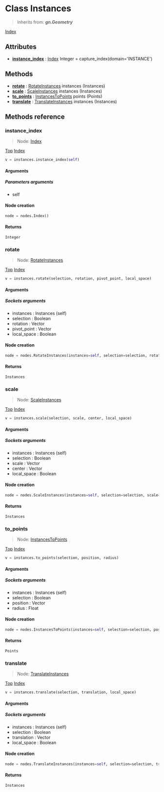 
# Class Instances

> Inherits from: ***gn.Geometry***


[Index](/docs/index.md)

## Attributes



- [**instance_index**](#instance_index) : [Index](../nodes/Index.md) Integer = capture_index(domain='INSTANCE')



## Methods



- [**rotate**](#rotate) : [RotateInstances](../nodes/RotateInstances.md) instances (Instances)
- [**scale**](#scale) : [ScaleInstances](../nodes/ScaleInstances.md) instances (Instances)
- [**to_points**](#to_points) : [InstancesToPoints](../nodes/InstancesToPoints.md) points (Points)
- [**translate**](#translate) : [TranslateInstances](../nodes/TranslateInstances.md) instances (Instances)



## Methods reference


### instance_index

> Node: [Index](../nodes/{self.node_name}.md)


[Top](#class-instances) [Index](/docs/index.md)

```python
v = instances.instance_index(self)
```


#### Arguments


##### Parameters arguments



- self



#### Node creation


```python
node = nodes.Index()
```


#### Returns

    Integer

### rotate

> Node: [RotateInstances](../nodes/{self.node_name}.md)


[Top](#class-instances) [Index](/docs/index.md)

```python
v = instances.rotate(selection, rotation, pivot_point, local_space)
```


#### Arguments


##### Sockets arguments



- instances : Instances (self)
- selection : Boolean
- rotation : Vector
- pivot_point : Vector
- local_space : Boolean



#### Node creation


```python
node = nodes.RotateInstances(instances=self, selection=selection, rotation=rotation, pivot_point=pivot_point, local_space=local_space)
```


#### Returns

    Instances

### scale

> Node: [ScaleInstances](../nodes/{self.node_name}.md)


[Top](#class-instances) [Index](/docs/index.md)

```python
v = instances.scale(selection, scale, center, local_space)
```


#### Arguments


##### Sockets arguments



- instances : Instances (self)
- selection : Boolean
- scale : Vector
- center : Vector
- local_space : Boolean



#### Node creation


```python
node = nodes.ScaleInstances(instances=self, selection=selection, scale=scale, center=center, local_space=local_space)
```


#### Returns

    Instances

### to_points

> Node: [InstancesToPoints](../nodes/{self.node_name}.md)


[Top](#class-instances) [Index](/docs/index.md)

```python
v = instances.to_points(selection, position, radius)
```


#### Arguments


##### Sockets arguments



- instances : Instances (self)
- selection : Boolean
- position : Vector
- radius : Float



#### Node creation


```python
node = nodes.InstancesToPoints(instances=self, selection=selection, position=position, radius=radius)
```


#### Returns

    Points

### translate

> Node: [TranslateInstances](../nodes/{self.node_name}.md)


[Top](#class-instances) [Index](/docs/index.md)

```python
v = instances.translate(selection, translation, local_space)
```


#### Arguments


##### Sockets arguments



- instances : Instances (self)
- selection : Boolean
- translation : Vector
- local_space : Boolean



#### Node creation


```python
node = nodes.TranslateInstances(instances=self, selection=selection, translation=translation, local_space=local_space)
```


#### Returns

    Instances
